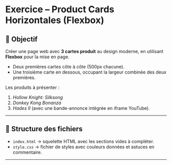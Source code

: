 # Exercice – Product Cards Horizontales (Flexbox)

## 🎯 Objectif
Créer une page web avec **3 cartes produit** au design moderne, en utilisant **Flexbox** pour la mise en page.  
- Deux premières cartes côte à côte (500px chacune).  
- Une troisième carte en dessous, occupant la largeur combinée des deux premières.  

Les produits à présenter :
1. *Hollow Knight: Silksong*  
2. *Donkey Kong Bonanza*  
3. *Hades II* (avec une bande-annonce intégrée en iframe YouTube).  

---

## 📂 Structure des fichiers
- `index.html` → squelette HTML avec les sections vides à compléter.  
- `style.css` → fichier de styles avec couleurs données et astuces en commentaire.  

---
